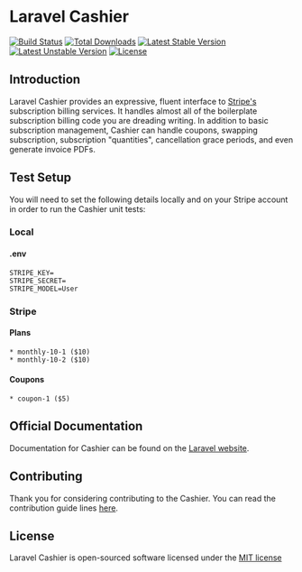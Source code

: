 # Laravel Cashier

[![Build Status](https://travis-ci.org/laravel/cashier.svg)](https://travis-ci.org/laravel/cashier)
[![Total Downloads](https://poser.pugx.org/laravel/cashier/d/total.svg)](https://packagist.org/packages/laravel/cashier)
[![Latest Stable Version](https://poser.pugx.org/laravel/cashier/v/stable.svg)](https://packagist.org/packages/laravel/cashier)
[![Latest Unstable Version](https://poser.pugx.org/laravel/cashier/v/unstable.svg)](https://packagist.org/packages/laravel/cashier)
[![License](https://poser.pugx.org/laravel/cashier/license.svg)](https://packagist.org/packages/laravel/cashier)

## Introduction

Laravel Cashier provides an expressive, fluent interface to [Stripe's](https://stripe.com) subscription billing services. It handles almost all of the boilerplate subscription billing code you are dreading writing. In addition to basic subscription management, Cashier can handle coupons, swapping subscription, subscription "quantities", cancellation grace periods, and even generate invoice PDFs.

## Test Setup

You will need to set the following details locally and on your Stripe account in order to run the Cashier unit tests:

### Local

#### .env

    STRIPE_KEY=
    STRIPE_SECRET=
    STRIPE_MODEL=User

### Stripe

#### Plans

    * monthly-10-1 ($10)
    * monthly-10-2 ($10)

#### Coupons

    * coupon-1 ($5)

## Official Documentation

Documentation for Cashier can be found on the [Laravel website](http://laravel.com/docs/billing).

## Contributing

Thank you for considering contributing to the Cashier. You can read the contribution guide lines [here](contributing.md).

## License

Laravel Cashier is open-sourced software licensed under the [MIT license](http://opensource.org/licenses/MIT)
